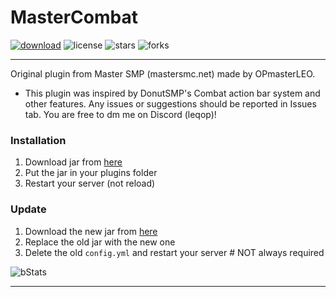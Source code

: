# MasterCombat

[![download](https://img.shields.io/github/downloads/OPmasterLEO/MasterCombat/total?style=for-the-badge)](https://github.com/OPmasterLEO/MasterCombat/releases)
![license](https://img.shields.io/github/license/OPmasterLEO/MasterCombat?style=for-the-badge)
![stars](https://img.shields.io/github/stars/OPmasterLEO/MasterCombat?style=for-the-badge)
![forks](https://img.shields.io/github/forks/OPmasterLEO/MasterCombat?style=for-the-badge)

<hr>

Original plugin from Master SMP (mastersmc.net) made by OPmasterLEO.
- This plugin was inspired by DonutSMP's Combat action bar system and other features.
  Any issues or suggestions should be reported in Issues tab.
  You are free to dm me on Discord (leqop)!
### Installation
1. Download jar from [here](https://github.com/OPmasterLEO/MasterCombat/releases/latest)
2. Put the jar in your plugins folder
3. Restart your server (not reload)

### Update
1. Download the new jar from [here](https://github.com/OPmasterLEO/MasterCombat/releases/latest)
2. Replace the old jar with the new one
3. Delete the old `config.yml` and restart your server # NOT always required
   
![bStats](https://bstats.org/signatures/bukkit/MasterCombat.svg)
<hr>
